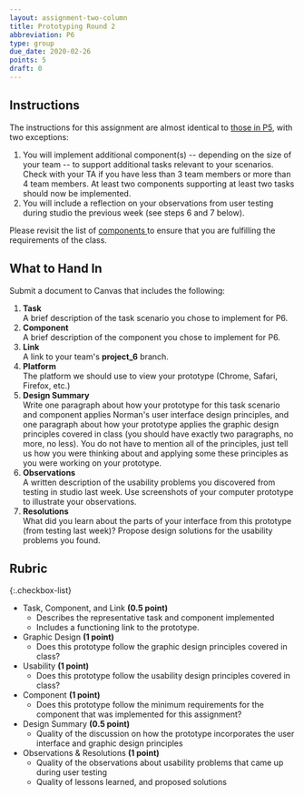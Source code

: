 ```yaml
---
layout: assignment-two-column
title: Prototyping Round 2
abbreviation: P6
type: group
due_date: 2020-02-26
points: 5
draft: 0
---
```

## Instructions
The instructions for this assignment are almost identical to [those in P5](p5), with two exceptions:
1. You will implement additional component(s) -- depending on the size of your team -- to support additional tasks relevant to your scenarios. Check with your TA if you have less than 3 team members or more than 4 team members. At least two components supporting at least two tasks should now be implemented.
2. You will include a reflection on your observations from user testing during studio the previous week (see steps 6 and 7 below).

Please revisit the list of <a href="components" class="pj">components <i class="fas fa-link"></i></a> to ensure that you are fulfilling the requirements of the class.

## What to Hand In
Submit a document to Canvas that includes the following:

1. **Task**<br> A brief description of the task scenario you chose to implement for P6.
2. **Component**<br> A brief description of the component you chose to implement for P6.
3. **Link**<br>A link to your team's **project_6** branch. 
4. **Platform**<br>The platform we should use to view your prototype (Chrome, Safari, Firefox, etc.)
5. **Design Summary**<br>Write one paragraph about how your prototype for this task scenario and component applies Norman's user interface design principles, and one paragraph about how your prototype applies the graphic design principles covered in class (you should have exactly two paragraphs, no more, no less). You do not have to mention all of the principles, just tell us how you were thinking about and applying some these principles as you were working on your prototype.
6. **Observations**<br>A written description of the usability problems you discovered from testing in studio last week. Use screenshots of your computer prototype to illustrate your observations.
7. **Resolutions**<br>What did you learn about the parts of your interface from this prototype (from testing last week)? Propose design solutions for the usability problems you found.

## Rubric

{:.checkbox-list}
* Task, Component, and Link **(0.5 point)**
   * Describes the representative task and component implemented
   * Includes a functioning link to the prototype.
* Graphic Design **(1 point)**
   * Does this prototype follow the graphic design principles covered in class?
* Usability **(1 point)**
   * Does this prototype follow the usability design principles covered in class?
* Component **(1 point)**
   * Does this prototype follow the minimum requirements for the component that was implemented for this assignment?
* Design Summary **(0.5 point)**
   * Quality of the discussion on how the prototype incorporates the user interface and graphic design principles
* Observations & Resolutions **(1 point)**
   * Quality of the observations about usability problems that came up during user testing
   * Quality of lessons learned, and proposed solutions